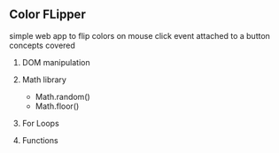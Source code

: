 ## Color FLipper

simple web app to flip colors on mouse click event attached to a button
concepts covered

1.  DOM manipulation
2.  Math library

    - Math.random()
    - Math.floor()

3.  For Loops
4.  Functions
